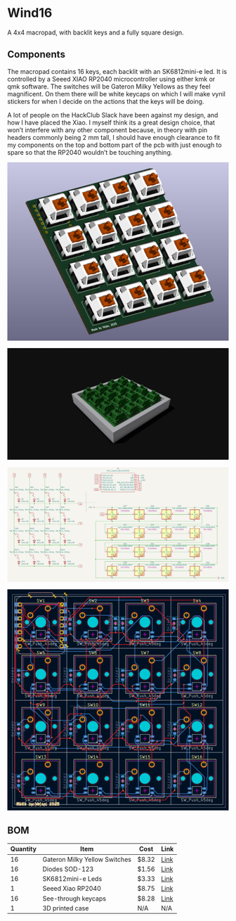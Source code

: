# Wind16
A 4x4 macropad, with backlit keys and a fully square design.

## Components

The macropad contains 16 keys, each backlit with an SK6812mini-e led. It is controlled by a Seeed XIAO RP2040 microcontroller using either kmk or qmk software.
The switches will be Gateron Milky Yellows as they feel magnificent. On them there will be white keycaps on which I will make vynil stickers for when I decide on the actions that the keys will be doing.

A lot of people on the HackClub Slack have been against my design, and how I have placed the Xiao. I myself think its a great design choice, that won’t interfere with any other component because, in theory with pin headers commonly being 2 mm tall, I should have enough clearance to fit my components on the top and bottom part of the pcb with just enough to spare so that the RP2040 wouldn’t be touching anything.

![Alt](img/pcb-3d.png)<br>

![Alt](img/case.png)<br>

![Alt](img/sch.png)<br>

![Alt](img/pcb.png)<br>

## BOM

| **Quantity** | **Item**                      | **Cost** | **Link**                                                                                                                                                                                                                                                                                                                                                                                                                                                                                                                                                                                                                             |
| ------------ | ----------------------------- | -------- | ------------------------------------------------------------------------------------------------------------------------------------------------------------------------------------------------------------------------------------------------------------------------------------------------------------------------------------------------------------------------------------------------------------------------------------------------------------------------------------------------------------------------------------------------------------------------------------------------------------------------------------ |
| 16           | Gateron Milky Yellow Switches | $8.32    | [Link](https://fr.aliexpress.com/item/1005006425450443.html?spm=a2g0o.cart.0.0.565438danX8OTX&mp=1&pdp_npi=5%40dis%21USD%21USD%208.32%21USD%208.32%21%21USD%208.32%21%21%21%40211b819117572797256232729e57a1%2112000037120671470%21ct%21LU%216401819456%21%211%210&gatewayAdapt=glo2fra)                                                                                                                                                                                                                                                                                                                                             |
| 16           | Diodes SOD-123                | $1.56    | [Link](https://fr.aliexpress.com/item/1005001994794541.html?spm=a2g0o.order_detail.order_detail_item.3.e827f19ctnbrt6&gatewayAdapt=glo2fra)                                                                                                                                                                                                                                                                                                                                                                                                                                                                                          |
| 16           | SK6812mini-e Leds             | $3.33    | [Link](https://fr.aliexpress.com/item/1005003056797785.html?spm=a2g0o.detail.0.0.21a3YgQUYgQUyJ&mp=1&pdp_npi=5%40dis%21USD%21USD%204.76%21USD%203.33%21%21USD%203.26%21%21%21%40211b819117572793994331848e57a1%2112000023624298356%21ct%21LU%216401819456%21%211%210&_gl=1*wax1qx*_gcl_au*MTMyNTE0ODE3My4xNzUxNTY4NzEw*_ga*OTU2MTIwNzcxMDc0MTcyLjE3NTEwOTE0NzQ2NDg.*_ga_VED1YSGNC7*czE3NTcyNzkxNzkkbzQyJGcxJHQxNzU3Mjc5Mzk5JGo1JGwwJGgw&gatewayAdapt=glo2fra)                                                                                                                                                                        |
| 1            | Seeed Xiao RP2040             | $8.75    | [Link](https://fr.aliexpress.com/item/1005003682505451.html?spm=a2g0o.productlist.main.1.29f17691lODYnp&algo_pvid=3de96513-9bd7-44e5-bd78-c8e1c5994e89&algo_exp_id=3de96513-9bd7-44e5-bd78-c8e1c5994e89-0&pdp_ext_f=%7B%22order%22%3A%2240%22%2C%22eval%22%3A%221%22%7D&pdp_npi=6%40dis%21EUR%217.28%214.52%21%21%218.30%215.15%21%402103868817572792142017471ef2af%2112000040089549450%21sea%21LU%216401819456%21X%211%210%21n_tag%3A-29912%3Bd%3A538c1a44%3Bm03_new_user%3A-29895&curPageLogUid=zx985QJAQOHJ&utparam-url=scene%3Asearch%7Cquery_from%3A%7Cx_object_id%3A1005003682505451%7C_p_origin_prod%3A&gatewayAdapt=glo2fra) |
| 16           | See-through keycaps                 | $8.28    | [Link](https://fr.aliexpress.com/item/1005002976015114.html?spm=a2g0o.cart.0.0.59b138da7fjJ33&mp=1&pdp_npi=5%40dis%21USD%21USD%204.14%21USD%204.14%21%21USD%203.94%21%21%21%40211b876e17572803462205417e89b4%2112000023033844982%21ct%21LU%216401819456%21%212%210&gatewayAdapt=glo2fra)                                                                                                                                                                                                                                                                                                                                             |
| 1            | 3D printed case               | N/A      | N/A                                                                                                                                                                                                                                                                                                                                                                                                                                                                                                                                                                                                                                  |